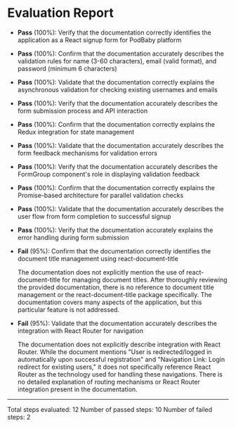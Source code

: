 # Evaluation Report

- **Pass** (100%): Verify that the documentation correctly identifies the application as a React signup form for PodBaby platform
- **Pass** (100%): Confirm that the documentation accurately describes the validation rules for name (3-60 characters), email (valid format), and password (minimum 6 characters)
- **Pass** (100%): Validate that the documentation correctly explains the asynchronous validation for checking existing usernames and emails
- **Pass** (100%): Verify that the documentation accurately describes the form submission process and API interaction
- **Pass** (100%): Confirm that the documentation correctly explains the Redux integration for state management
- **Pass** (100%): Validate that the documentation accurately describes the form feedback mechanisms for validation errors
- **Pass** (100%): Verify that the documentation accurately describes the FormGroup component's role in displaying validation feedback
- **Pass** (100%): Confirm that the documentation correctly explains the Promise-based architecture for parallel validation checks
- **Pass** (100%): Validate that the documentation accurately describes the user flow from form completion to successful signup
- **Pass** (100%): Verify that the documentation accurately explains the error handling during form submission
- **Fail** (95%): Confirm that the documentation correctly identifies the document title management using react-document-title

    The documentation does not explicitly mention the use of react-document-title for managing document titles. After thoroughly reviewing the provided documentation, there is no reference to document title management or the react-document-title package specifically. The documentation covers many aspects of the application, but this particular feature is not addressed.

- **Fail** (95%): Validate that the documentation accurately describes the integration with React Router for navigation

    The documentation does not explicitly describe integration with React Router. While the document mentions "User is redirected/logged in automatically upon successful registration" and "Navigation Link: Login redirect for existing users," it does not specifically reference React Router as the technology used for handling these navigations. There is no detailed explanation of routing mechanisms or React Router integration present in the documentation.

---

Total steps evaluated: 12
Number of passed steps: 10
Number of failed steps: 2